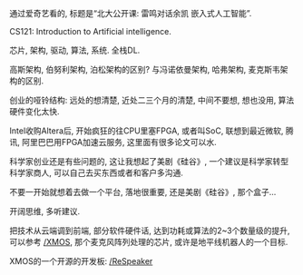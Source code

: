 通过爱奇艺看的, 标题是“北大公开课: 雷鸣对话余凯 嵌入式人工智能”.

CS121: Introduction to Artificial intelligence.

芯片, 架构, 驱动, 算法, 系统. 全栈DL.

高斯架构, 伯努利架构, 泊松架构的区别? 与冯诺依曼架构, 哈弗架构, 麦克斯韦架构的区别.

创业的哑铃结构: 远处的想清楚, 近处二三个月的清楚, 中间不要想, 想也没用, 算法硬件变化太快.

Intel收购Altera后, 开始疯狂的往CPU里塞FPGA, 或者叫SoC, 联想到最近微软, 腾讯, 阿里巴巴用FPGA加速云服务, 这里面有很多论文可以水.

科学家创业还是有些问题的, 这让我想起了美剧《硅谷》, 一个建议是科学家转型科学家商人, 可以自己去买东西或者和客户多沟通. 

不要一开始就想着去做一个平台, 落地很重要, 还是美剧《硅谷》, 那个盒子...

开阔思维, 多听建议.

把技术从云端调到前端, 部分软件硬件话, 达到功耗或算法的2~3个数量级的提升, 可以参考 [/XMOS](/XMOS), 那个麦克风阵列处理的芯片, 或许是地平线机器人的一个目标. 

XMOS的一个开源的开发板: [/ReSpeaker  ](/ReSpeaker)





















